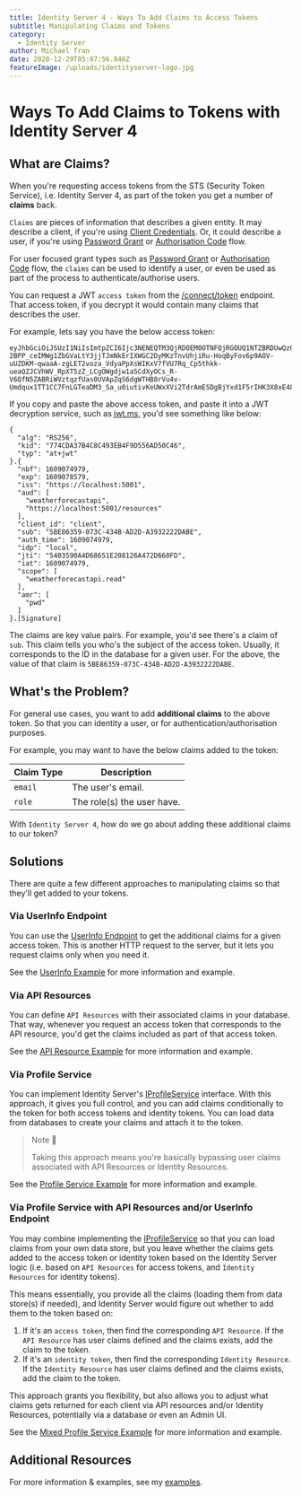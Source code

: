 ```yaml
---
title: Identity Server 4 - Ways To Add Claims to Access Tokens
subtitle: Manipulating Claims and Tokens
category:
  - Identity Server
author: Michael Tran
date: 2020-12-29T05:07:56.846Z
featureImage: /uploads/identityserver-logo.jpg
---
```

# Ways To Add Claims to Tokens with Identity Server 4

## What are Claims?

When you're requesting access tokens from the STS (Security Token Service), i.e. Identity Server 4, as part of the token you get a number of **claims** back.

`Claims` are pieces of information that describes a given entity. It may describe a client, if you're using [Client Credentials](https://oauth.net/2/grant-types/client-credentials/). Or, it could describe a user, if you're using [Password Grant](https://oauth.net/2/grant-types/password/) or [Authorisation Code](https://oauth.net/2/grant-types/authorization-code/) flow.

For user focused grant types such as [Password Grant](https://oauth.net/2/grant-types/password/) or [Authorisation Code](https://oauth.net/2/grant-types/authorization-code/) flow, the `claims` can be used to identify a user, or even be used as part of the process to authenticate/authorise users.

You can request a JWT `access token` from the [/connect/token](https://identityserver4.readthedocs.io/en/latest/endpoints/token.html) endpoint. That access token, if you decrypt it would contain many claims that describes the user.

For example, lets say you have the below access token:

```text
eyJhbGciOiJSUzI1NiIsImtpZCI6Ijc3NENEQTM3QjRDOEM0OTNFQjRGOUQ1NTZBRDUwQzQ2IiwidHlwIjoiYXQrand0In0.eyJuYmYiOjE2MDkwNzQ5NzksImV4cCI6MTYwOTA3ODU3OSwiaXNzIjoiaHR0cHM6Ly9sb2NhbGhvc3Q6NTAwMSIsImF1ZCI6WyJ3ZWF0aGVyZm9yZWNhc3RhcGkiLCJodHRwczovL2xvY2FsaG9zdDo1MDAxL3Jlc291cmNlcyJdLCJjbGllbnRfaWQiOiJjbGllbnQiLCJzdWIiOiI1QkU4NjM1OS0wNzNDLTQzNEItQUQyRC1BMzkzMjIyMkRBQkUiLCJhdXRoX3RpbWUiOjE2MDkwNzQ5NzksImlkcCI6ImxvY2FsIiwianRpIjoiNTQwMzU5MEE0RDY4NjUxRTIwODEyNkE0NzJENjYwRkQiLCJpYXQiOjE2MDkwNzQ5NzksInNjb3BlIjpbIndlYXRoZXJmb3JlY2FzdGFwaS5yZWFkIl0sImFtciI6WyJwd2QiXX0.mmcHxbVSS7nmGbUWyAhgYqDw6V2bIj87gTTcN15LrMJcVxEoV4RvSDGYJS1_3-2BPP_ceIMWg1ZbGVaLtY3jjTJmNkErIXWGC2DyMKzTnvUhjiRu-HoqByFov6p9AOV-uUZDKM-qwaaA-zgLET2voza_VdyaPpXsWIKxV7fVU7Rq_Cp5thkk-ueaQZJCVhWV_RpXT5zZ_LCgOWgdjw1a5CdXyOCs_R-V6QfN5ZABRiWVztqzfUas0UVApZqS6dgWTHB8rVu4v-Umdqux1TT1CC7FnLGTeaDM3_Sa_u0iutivKeUWxXVi2TdrAmESDgBjYxd1F5rIHK3X8xE485Z8pA
```

If you copy and paste the above access token, and paste it into a JWT decryption service, such as [jwt.ms](https://jwt.ms/), you'd see something like below:

```jwt
{
  "alg": "RS256",
  "kid": "774CDA37B4C8C493EB4F9D556AD50C46",
  "typ": "at+jwt"
}.{
  "nbf": 1609074979,
  "exp": 1609078579,
  "iss": "https://localhost:5001",
  "aud": [
    "weatherforecastapi",
    "https://localhost:5001/resources"
  ],
  "client_id": "client",
  "sub": "5BE86359-073C-434B-AD2D-A3932222DABE",
  "auth_time": 1609074979,
  "idp": "local",
  "jti": "5403590A4D68651E208126A472D660FD",
  "iat": 1609074979,
  "scope": [
    "weatherforecastapi.read"
  ],
  "amr": [
    "pwd"
  ]
}.[Signature]
```

The claims are key value pairs. For example, you'd see there's a claim of `sub`. This claim tells you who's the subject of the access token. Usually, it corresponds to the ID in the database for a given user. For the above, the value of that claim is `5BE86359-073C-434B-AD2D-A3932222DABE`.

## What's the Problem?

For general use cases, you want to add **additional claims** to the above token. So that you can identity a user, or for authentication/authorisation purposes.

For example, you may want to have the below claims added to the token:

Claim Type | Description
--- | ---
`email` | The user's email.
`role` | The role(s) the user have.

With `Identity Server 4`, how do we go about adding these additional claims to our token?

## Solutions

There are quite a few different approaches to manipulating claims so that they'll get added to your tokens.

### Via UserInfo Endpoint

You can use the [UserInfo Endpoint](https://identityserver4.readthedocs.io/en/latest/endpoints/userinfo.html) to get the additional claims for a given access token. This is another HTTP request to the server, but it lets you request claims only when you need it.

See the [UserInfo Example](https://github.com/deltoss/IdentityServer4.Examples.Claims/tree/main/UserInfo%20Endpoint%20Approach/documentation) for more information and example.

### Via API Resources

You can define `API Resources` with their associated claims in your database. That way, whenever you request an access token that corresponds to the API resource, you'd get the claims included as part of that access token.

See the [API Resource Example](https://github.com/deltoss/IdentityServer4.Examples.Claims/tree/main/UserInfo%20Endpoint%20Approach/documentation) for more information and example.

### Via Profile Service

You can implement Identity Server's [IProfileService](https://identityserver4.readthedocs.io/en/latest/reference/profileservice.html) interface. With this approach, it gives you full control, and you can add claims conditionally to the token for both access tokens and identity tokens. You can load data from databases to create your claims and attach it to the token.

> Note 📜
>
> Taking this approach means you're basically bypassing user claims associated with API Resources or Identity Resources.

See the [Profile Service Example](https://github.com/deltoss/IdentityServer4.Examples.Claims/tree/main/Profile%20Service%20Approach/documentation) for more information and example.

### Via Profile Service with API Resources and/or UserInfo Endpoint

You may combine implementing the [IProfileService](https://identityserver4.readthedocs.io/en/latest/reference/profileservice.html) so that you can load claims from your own data store, but you leave whether the claims gets added to the access token or identity token based on the Identity Server logic (i.e. based on `API Resources` for access tokens, and `Identity Resources` for identity tokens).

This means essentially, you provide all the claims (loading them from data store(s) if needed), and Identity Server would figure out whether to add them to the token based on:

1. If it's an `access token`, then find the corresponding `API Resource`. If the `API Resource` has user claims defined and the claims exists, add the claim to the token.
2. If it's an `identity token`, then find the corresponding `Identity Resource`. If the `Identity Resource` has user claims defined and the claims exists, add the claim to the token.

This approach grants you flexibility, but also allows you to adjust what claims gets returned for each client via API resources and/or Identity Resources, potentially via a database or even an Admin UI.

See the [Mixed Profile Service Example](https://github.com/deltoss/IdentityServer4.Examples.Claims/tree/main/Profile%20Service%20Approach/documentation) for more information and example.

## Additional Resources

For more information & examples, see my [examples](https://github.com/deltoss/IdentityServer4.Examples.Claims).
